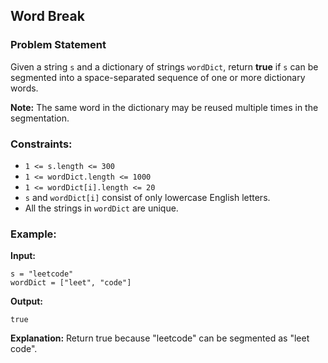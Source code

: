 ## Word Break

### Problem Statement
Given a string `s` and a dictionary of strings `wordDict`, return **true** if `s` can be segmented into a space-separated sequence of one or more dictionary words.

**Note:** The same word in the dictionary may be reused multiple times in the segmentation.

### Constraints:

- `1 <= s.length <= 300`
- `1 <= wordDict.length <= 1000`
- `1 <= wordDict[i].length <= 20`
- `s` and `wordDict[i]` consist of only lowercase English letters.
- All the strings in `wordDict` are unique.

### Example:

**Input:**
```plaintext
s = "leetcode"
wordDict = ["leet", "code"]
```
**Output:**
```plaintext
true
```

**Explanation:** Return true because "leetcode" can be segmented as "leet code".
